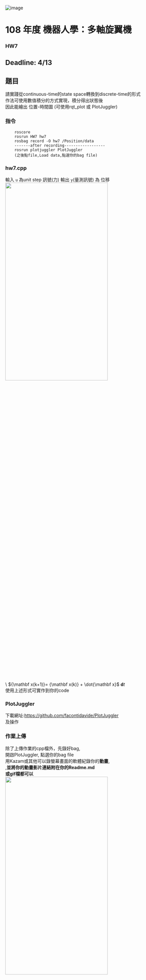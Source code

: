 ![image](https://github.com/Robotics-Aerial-Robots/Homework7/blob/master/Figures/LOGO%20%E4%B8%AD%E8%8B%B1%E6%96%87%E6%A9%AB.png)
# 108 年度 機器人學：多軸旋翼機 

### HW7
Deadline: 4/13
---
## 題目
請實踐從continuous-time的state space轉換到discrete-time的形式 \
作法可使用數值積分的方式實現，積分得出狀態後  \
因此能繪出 位置-時間圖 (可使用rqt_plot 或 PlotJuggler)
### 指令
```
	roscore
	rosrun HW7 hw7
	rosbag record -O hw7 /Position/data
	-------after recording------------------
	rosrun plotjuggler PlotJuggler
	(之後點file,Load data,點選你的bag file)
```
### hw7.cpp

輸入 ``u`` 為unit step 訊號(力)
輸出 ``y``(量測訊號) 為 位移
<img src="https://github.com/Robotics-Aerial-Robots/Homework7/blob/master/Figures/%E8%AA%AA%E6%98%8E.PNG" width="80%" height="40%">

\ ${\mathbf x(k+1)}= {\mathbf x(k)} + \dot{\mathbf x}$ ${\mathbf dt}$ \
使用上述形式可實作到你的code
### PlotJuggler
下載網址:https://github.com/facontidavide/PlotJuggler \
及操作

### 作業上傳
除了上傳作業的cpp檔外，先錄好bag, \
開啟PlotJuggler, 點選你的bag file \
用Kazam或其他可以錄螢幕畫面的軟體紀錄你的**動畫**, \
,**並將你的動畫影片連結附在你的Readme.md** \
**或gif檔都可以** \
<img src="https://github.com/Robotics-Aerial-Robots/Homework7/blob/master/Figures/plot.PNG" width="80%" height="40%">


